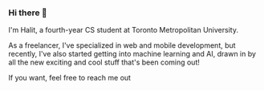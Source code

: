 ### Hi there 👋

I'm Halit, a fourth-year CS student at Toronto Metropolitan University.

As a freelancer, I've specialized in web and mobile development, but recently, I've also started getting into machine learning and AI, drawn in by all the new exciting and cool stuff that's been coming out!

If you want, feel free to reach me out


<!--
**halitdincer/halitdincer** is a ✨ _special_ ✨ repository because its `README.md` (this file) appears on your GitHub profile.

Here are some ideas to get you started:

- 🔭 I’m currently working on ...
- 🌱 I’m currently learning ...
- 👯 I’m looking to collaborate on ...
- 🤔 I’m looking for help with ...
- 💬 Ask me about ...
- 📫 How to reach me: ...
- 😄 Pronouns: ...
- ⚡ Fun fact: ...
-->
